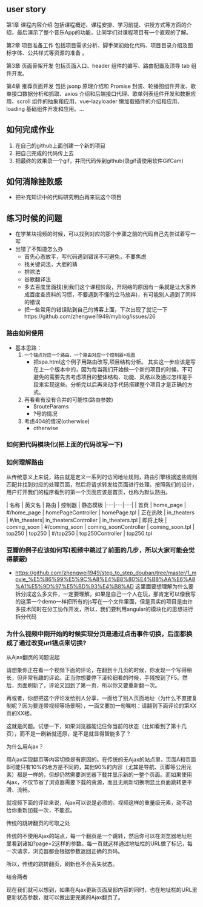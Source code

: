 ## user story






第1章 课程内容介绍
包括课程概述、课程安排、学习前提、讲授方式等方面的介绍，最后演示了整个音乐App的功能，让同学们对课程项目有一个直观的了解。

第2章 项目准备工作
包括项目需求分析、脚手架初始化代码、项目目录介绍及图标字体、公共样式等资源的准备	。

第3章 页面骨架开发
包括页面入口、header 组件的编写、路由配置及顶导 tab 组件开发。


第4章 推荐页面开发
包括 jsonp 原理介绍和 Promise 封装、轮播图组件开发、歌单接口数据分析和抓取、axios 介绍和后端接口代理、歌单列表组件开发和数据应用、scroll 组件的抽象和应用、vue-lazyloader 懒加载插件的介绍和应用、loading 基础组件开发和应用。...



## 如何完成作业
1. 在自己的github上面创建一个新的项目
2. 把自己完成的代码传上去
3. 把最终的效果录一个gif，并同代码传到github(录gif请使用软件GifCam)

## 如何消除挫败感
- 把补充知识中的代码研究明白再来玩这个项目

## 练习时候的问题
- 在学某块视频的时候，可以找到对应的那个步骤之前的代码自己先尝试着写一写
- 出错了不知道怎么办
    + 首先心态放平，写代码遇到错误不可避免，不要焦虑
    + 找关键词法，大胆的猜
    + 排除法 
    + 谷歌翻译法
    + 多去百度里面找(到我们这个课程阶段，开网络的原因有一条就是让大家养成百度查资料的习惯，不要遇到不懂的立马放弃)，有可能别人遇到了同样的错误
    + 把一些常用的错误贴到自己的博客上面，下次出现了就记一下https://github.com/zhengwei1949/myblog/issues/26

### 路由如何使用
- 基本思路：
    1. `一个锚点对应一个路由，一个路由对应一个控制器+视图`
        + 把spa.html这个例子用路由改写,项目结构分析。 其实这一步应该是写在上一个版本中的，因为每当我们开始做一个新的项目的时候，不可避免的需要先去考虑项目的整体结构、功能、风格以及通过怎样是手段来实现这些。分析完以后再来动手代码搭建整个项目才是正确的方式。
    2. 再看看有没有合并的可能性(路由参数)
        + $routeParams
        + ?号的情况
    3. 考虑404的情况(otherwise)
        + otherwise


### 如何把代码模块化(把上面的代码改写一下)

### 如何理解路由
从传统意义上来说，路由就是定义一系列的访问地址规则，路由引擎根据这些规则匹配并找到对应的处理页面，然后将请求转发给页面进行处理。按照我们的设计，用户打开我们的程序看到的第一个页面应该是首页，也称为默认路由。


| 名称 | 英文名 | 路由  | 控制器 | 静态模板
|---|---|---|
| 首页 | home_page | #/home_page  | homePageController | homePage.tpl
| 正在热映 | in_theaters | #/in_theaters| in_theatersController | in_theaters.tpl
| 即将上映 | coming_soon | #/coming_soon  | coming_soonController | coming_soon.tpl
| top250 | top250 | #/top250 | top250Controller | top250.tpl


### 豆瓣的例子应该如何写(视频中跳过了前面的几步，所以大家可能会觉得蒙蔽)
- https://github.com/zhengwei1949/step_to_step_douban/tree/master/1_movie_%E5%86%99%E5%9C%A8%E4%B8%80%E4%B8%AA%E6%A8%A1%E5%9D%97%E5%BD%93%E4%B8%AD
这里面要想理解为什么要拆分成这么多文件，一定要理解，如果是自己一个人在玩，那肯定可以像我写的这第一个demo一样把所有的js写在一个文件里面，但是真实的项目是由许多技术同时在分工协作开发，所以，我们要利用angular的模块化的思想进行拆分代码


### 为什么视频中刚开始的时候实现分页是通过点击事件切换，后面都换成了通过改变url锚点来切换?
从Ajax翻页的问题说起

请想象你正在看一个视频下面的评论，在翻到十几页的时候，你发现一个写得稍长，但非常有趣的评论。正当你想要停下滚轮细看的时候，手残按到了F5。然后，页面刷新了，评论又回到了第一页，所以你又要重新翻一次。

再或者，你想把这个评论发给别人分享，一面给了别人页面地址（为什么不直接复制呢？因为要连带视频等场景啊），一面又要加一句嘱咐：请翻到下面评论的第XX页的XX楼。

这就是问题。试想一下，如果浏览器能记住你当前的状态（比如看到了第十几页），而不是一刷新就还原，是不是就显得智能多了？

为什么用Ajax？

用Ajax实现翻页等内容切换是有原因的。在传统的无Ajax的站点里，页面A和页面B可能只有10%的地方是不同的，其他90%的内容（尤其是导航、页脚等公用元素）都是一样的，但却仍然需要浏览器下载并显示新的一整个页面。而如果使用Ajax，不仅节省了浏览器需要下载的资源，而且无刷新切换明显比页面跳转更平滑、流畅。

就视频下面的评论来说，Ajax可以说是必须的。视频这样的重量级元素，动不动给你重新加载一次，不能忍。

传统的跳转翻页的可取之处

传统的不使用Ajax的站点，每一个翻页是一个跳转，然后你可以在浏览器地址栏里看到诸如?page=2这样的参数。每一页就这样通过地址栏的URL做了标记，每一次请求，浏览器都会根据参数返回正确的页码。

所以，传统的跳转翻页，刷新也不会丢失状态。

结合两者

现在我们就可以想到，如果在Ajax更新页面局部内容的同时，也在地址栏的URL里更新状态参数，就可以做出更完美的Ajax翻页了。
